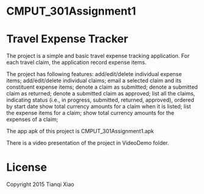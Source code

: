# CMPUT_301Assignment1
# Travel Expense Tracker

The project is a simple and basic travel expense tracking application. For each travel claim, the application record expense items.

The project has following features:
  add/edit/delete individual expense items; 
  add/edit/delete individual claims; 
  email a selected claim and its constituent expense items; 
  denote a claim as submitted; 
  denote a submitted claim as returned; 
  denote a submitted claim as approved; 
  list all the claims, indicating status (i.e., in progress, submitted, returned, approved), ordered by start date show total currency amounts for a claim when it is listed; 
  list the expense items for a claim; 
  show total currency amounts for the expenses of a claim; 

The app apk of this project is CMPUT_301Assignment1.apk

There is a video presentation of the project in VideoDemo folder.

# License

Copyright 2015 Tianqi Xiao

